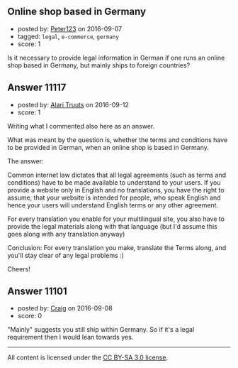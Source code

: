 ## Online shop based in Germany

- posted by: [Peter123](https://stackexchange.com/users/8765044/peter123) on 2016-09-07
- tagged: `legal`, `e-commerce`, `germany`
- score: 1

Is it necessary to provide legal information in German if one runs an online shop based in Germany, but mainly ships to foreign countries?


## Answer 11117

- posted by: [Alari Truuts](https://stackexchange.com/users/5357302/alari-truuts) on 2016-09-12
- score: 1

Writing what I commented also here as an answer.

What was meant by the question is, whether the terms and conditions have to be provided in German, when an online shop is based in Germany.

The answer:

Common internet law dictates that all legal agreements (such as terms and conditions) have to be made available to understand to your users. If you provide a website only in English and no translations, you have the right to assume, that your website is intended for people, who speak English and hence your users will understand English terms or any other agreement.

For every translation you enable for your multilingual site, you also have to provide the legal materials along with that language (but I'd assume this goes along with any translation anyway)

Conclusion: For every translation you make, translate the Terms along, and you'll stay clear of any legal problems :)

Cheers!


## Answer 11101

- posted by: [Craig](https://stackexchange.com/users/4487973/craig) on 2016-09-08
- score: 0

"Mainly" suggests you still ship within Germany. So if it's a legal requirement then I would lean towards yes.



---

All content is licensed under the [CC BY-SA 3.0 license](https://creativecommons.org/licenses/by-sa/3.0/).
